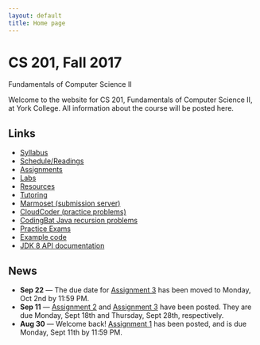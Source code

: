 ```yaml
---
layout: default
title: Home page
---
```


# CS 201, Fall 2017

<div id="subtitle">Fundamentals of Computer Science II</div>

Welcome to the website for CS 201, Fundamentals of Computer Science II, at York College.  All information about the course will be posted here.

## Links

* [Syllabus](syllabus.html)
* [Schedule/Readings](schedule.html)
* [Assignments](assign/index.html)
* [Labs](labs/index.html)
* [Resources](resources/index.html)
* [Tutoring](tutoring.html)
* [Marmoset (submission server)](https://cs.ycp.edu/marmoset)
* [CloudCoder (practice problems)](https://cs.ycp.edu/cloudcoder)
* [CodingBat Java recursion problems](http://codingbat.com/java/Recursion-1)
* [Practice Exams](practice/index.html)
* [Example code](examples/index.html)
* [JDK 8 API documentation](https://docs.oracle.com/javase/8/docs/api/)

## News

* **Sep 22** &mdash; The due date for [Assignment 3](assign/assign03.html) has been moved to Monday, Oct 2nd by 11:59 PM.
* **Sep 11** &mdash; [Assignment 2](assign/assign02.html) and [Assignment 3](assign/assign03.html) have been posted. They are due Monday, Sept 18th and Thursday, Sept 28th, respectively.
* **Aug 30** &mdash; Welcome back!  [Assignment 1](assign/assign01.html) has been posted, and is due Monday, Sept 11th by 11:59 PM.

